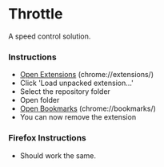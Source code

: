# Throttle
A speed control solution.


### Instructions
 - [Open Extensions](chrome://extensions/) (chrome://extensions/)
 - Click 'Load unpacked extension...' 
 - Select the repository folder
 - Open folder
 - [Open Bookmarks](chrome://bookmarks/) (chrome://bookmarks/)
 - You can now remove the extension

### Firefox Instructions
 - Should work the same.
